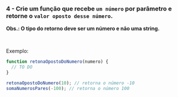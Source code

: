 ### 4 - Crie um função que recebe `um número` por parâmetro e retorne o `valor oposto desse número`.

**Obs.: O tipo do retorno deve ser um número e não uma string.**

<br>

Exemplo:

```js
function retonaOpostoDoNumero(numero) {
  // TO DO
}

retonaOpostoDoNumero(10); // retorna o número -10
somaNumerosPares(-100); // retorna o número 100
```
